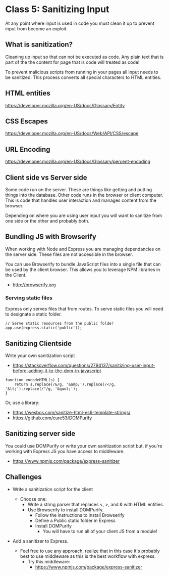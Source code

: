 
# Class 5: Sanitizing Input

At any point where input is used in code you must clean
it up to prevent input from become an exploit. 

## What is sanitization? 

Cleaning up input so that can not be executed as code. 
Any plain text that is part of the the content for page 
that is code will treated as code! 

To prevent malicious scripts from running in your pages
all input needs to be sanitized. This process converts 
all special characters to HTML entities. 

## HTML entities 

https://developer.mozilla.org/en-US/docs/Glossary/Entity

## CSS Escapes 

https://developer.mozilla.org/en-US/docs/Web/API/CSS/escape

## URL Encoding

https://developer.mozilla.org/en-US/docs/Glossary/percent-encoding

## Client side vs Server side

Some code run on the server. These are things like getting and 
putting things into the database. Other code runs in the browser
or client computer. This is code that handles user interaction 
and manages content from the browser. 

Depending on where you are using user input you will want to 
sanitize from one side or the other and probably both. 

## Bundling JS with Browserify

When working with Node and Express you are managing dependancies 
on the server side. These files are not accessible in the browser. 

You can use Browserify to bundle JavaScript files into a single 
file that can be used by the client browser. This allows you to 
leverage NPM libraries in the Client. 

- http://browserify.org

### Serving static files

Express only serves files that from routes. To serve static files
you will need to designate a static folder. 

```JS
// Serve static resources from the public folder
app.use(express.static('public'));
```

## Sanitizing Clientside 

Write your own sanitization script

- https://stackoverflow.com/questions/2794137/sanitizing-user-input-before-adding-it-to-the-dom-in-javascript

```JS
function encodeHTML(s) {
    return s.replace(/&/g, '&amp;').replace(/</g, '&lt;').replace(/"/g, '&quot;');
}
```

Or, use a library: 

- https://wesbos.com/sanitize-html-es6-template-strings/
- https://github.com/cure53/DOMPurify

## Sanitizing server side

You could use DOMPurify or write your own sanitization script
but, if you're working with Express JS you have access to 
middleware. 

- https://www.npmjs.com/package/express-sanitizer

## Challenges


- Write a sanitization script for the client
  - Choose one: 
    - Write a string parser that replaces <, >, and & with HTML entities. 
    - Use Browserify to install DOMPurify. 
      - Follow the instructions to install Browserify
      - Define a Public static folder in Express
      - Install DOMPurify
        - You will have to run all of your client JS from a module!

- Add a sanitizer to Express. 
  - Feel free to use any approach, realize that in this case 
  it's probably best to use middleware as this is the best workflow 
  with express. 
    - Try this middleware: 
      - https://www.npmjs.com/package/express-sanitizer


